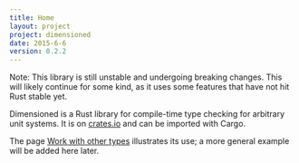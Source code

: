 ```yaml
---
title: Home
layout: project
project: dimensioned
date: 2015-6-6
version: 0.2.2
---
```


Note: This library is still unstable and undergoing breaking changes. This will likely
continue for some kind, as it uses some features that have not hit Rust stable yet.

Dimensioned is a Rust library for compile-time type checking for arbitrary unit
systems. It is on [crates.io](https://crates.io/crates/dimensioned) and can be imported
with Cargo.

The page [Work with other types](with-others.md) illustrates its use; a more general
example will be added here later.
